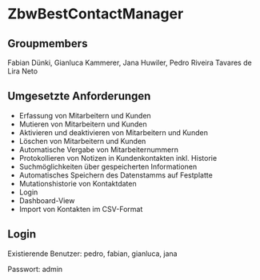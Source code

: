 # ZbwBestContactManager

## Groupmembers

Fabian Dünki,
Gianluca Kammerer,
Jana Huwiler,
Pedro Riveira Tavares de Lira Neto


## Umgesetzte Anforderungen

- Erfassung von Mitarbeitern und Kunden
- Mutieren von Mitarbeitern und Kunden
- Aktivieren und deaktivieren von Mitarbeitern und Kunden
- Löschen von Mitarbeitern und Kunden
- Automatische Vergabe von Mitarbeiternummern
- Protokollieren von Notizen in Kundenkontakten inkl. Historie
- Suchmöglichkeiten über gespeicherten Informationen
- Automatisches Speichern des Datenstamms auf Festplatte
- Mutationshistorie von Kontaktdaten
- Login
- Dashboard-View
- Import von Kontakten im CSV-Format


## Login

Existierende Benutzer: pedro, fabian, gianluca, jana

Passwort: admin
